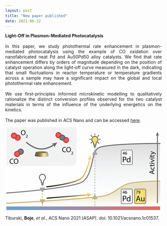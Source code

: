 ```yaml
---
layout: post
title: "New paper published"
date: 2021-06-22
---
```


<p align="justify">
  <strong>Light-Off in Plasmon-Mediated Photocatalysis</strong>
  <br/>
  <br/>  
  In this paper, we study photothermal rate enhancement in plasmon-mediated photocatalysis 
  using the example of CO oxidation over nanofabricated neat Pd and Au50Pd50 alloy catalysts. 
  We find that rate enhancement differs by orders of magnitude depending on the position of 
  catalyst operation along the light-off curve measured in the dark, indicating that small 
  fluctuations in reactor temperature or temperature gradients across a sample may have a 
  significant impact on the global and local photothermal rate enhancement. 
  <br/>
  <br/>
  We use first-principles informed microkinetic modelling to qualitatively rationalize the 
  distinct conversion profiles observed for the two catalyst materials in terms of the 
  influence of the underlying energetics on the kinetics.
  <br/>
  <br/>
  The paper was published in ACS Nano and can be accessed <a href="https://pubs.acs.org/doi/10.1021/acsnano.1c01537">
    here</a>. 
</p>

<img src="/images/ACSNano_TOC.gif" width="500"/>
<br/>
<p align="justify">
  Tiburski, <strong>Boje</strong>, <em>et al.</em>, ACS Nano 2021 (ASAP). doi: 10.1021/acsnano.1c01537. 
</p>

<p>
  <br/>
  <br/>
</p>
